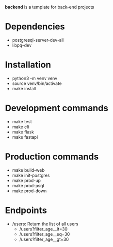 **backend** is a template for back-end projects

# Dependencies
- postgresql-server-dev-all
- libpq-dev

# Installation
- python3 -m venv venv
- source venv/bin/activate
- make install

# Development commands
- make test
- make cli
- make flask
- make fastapi

# Production commands
- make build-web
- make init-postgres
- make prod-up
- make prod-psql
- make prod-down

# Endpoints
- /users: Return the list of all users
    - /users?filter_age__lt=30
    - /users?filter_age__eq=30
    - /users?filter_age__gt=30
